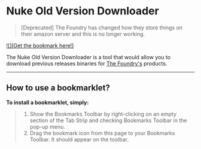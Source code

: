 Nuke Old Version Downloader
===================
>[Deprecated] 
>The Foundry has changed how they store things on their amazon server and this is no longer working.

[![](Get the bookmark here!)](http://ahuge.github.io/Bookmarklets/)

The Nuke Old Version Downloader is a tool that would allow you to download previous releases binaries for [The Foundry's](https://www.thefoundry.co.uk/) products.




----------


How to use a bookmarklet?
-------------

**To install a bookmarklet, simply:**
> 1. Show the Bookmarks Toolbar by right-clicking on an empty section of the Tab Strip and checking Bookmarks Toolbar in the pop-up menu.
&nbsp;
> 2. Drag the bookmark icon from this page to your Bookmarks Toolbar. It should appear on the toolbar.    